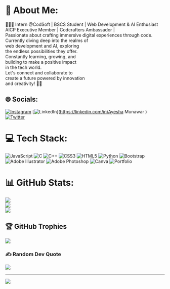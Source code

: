 # 💫 About Me:
👩‍💻🚀 Intern @CodSoft | BSCS Student | Web Development & AI Enthusiast <br> AICP Executive Member | Codcrafters Ambassador | <br>Passionate about crafting immersive digital experiences through code. <br>Currently diving deep into the realms of <br>web development and AI, exploring <br>the endless possibilities they offer.<br> Constantly learning, growing, and <br>building to make a positive impact <br>in the tech world. <br>Let's connect and collaborate to<br> create a future powered by innovation<br> and creativity! 🌟💡 


## 🌐 Socials:
[![Instagram](https://img.shields.io/badge/Instagram-%23E4405F.svg?logo=Instagram&logoColor=white)](https://instagram.com/m_aisha786) [![LinkedIn](https://img.shields.io/badge/LinkedIn-%230077B5.svg?logo=linkedin&logoColor=white)](https://linkedin.com/in/Ayesha Munawar ) [![Twitter](https://img.shields.io/badge/Twitter-%231DA1F2.svg?logo=Twitter&logoColor=white)](https://twitter.com/aisha2334194740) 

# 💻 Tech Stack:
![JavaScript](https://img.shields.io/badge/javascript-%23323330.svg?style=for-the-badge&logo=javascript&logoColor=%23F7DF1E) ![C](https://img.shields.io/badge/c-%2300599C.svg?style=for-the-badge&logo=c&logoColor=white) ![C++](https://img.shields.io/badge/c++-%2300599C.svg?style=for-the-badge&logo=c%2B%2B&logoColor=white) ![CSS3](https://img.shields.io/badge/css3-%231572B6.svg?style=for-the-badge&logo=css3&logoColor=white) ![HTML5](https://img.shields.io/badge/html5-%23E34F26.svg?style=for-the-badge&logo=html5&logoColor=white) ![Python](https://img.shields.io/badge/python-3670A0?style=for-the-badge&logo=python&logoColor=ffdd54) ![Bootstrap](https://img.shields.io/badge/bootstrap-%23563D7C.svg?style=for-the-badge&logo=bootstrap&logoColor=white) ![Adobe Illustrator](https://img.shields.io/badge/adobeillustrator-%23FF9A00.svg?style=for-the-badge&logo=adobeillustrator&logoColor=white) ![Adobe Photoshop](https://img.shields.io/badge/adobephotoshop-%2331A8FF.svg?style=for-the-badge&logo=adobephotoshop&logoColor=white) ![Canva](https://img.shields.io/badge/Canva-%2300C4CC.svg?style=for-the-badge&logo=Canva&logoColor=white) ![Portfolio](https://img.shields.io/badge/Portfolio-%23000000.svg?style=for-the-badge&logo=firefox&logoColor=#FF7139)
# 📊 GitHub Stats:
![](https://github-readme-stats.vercel.app/api?username=ayeshamunawar1&theme=dark&hide_border=false&include_all_commits=false&count_private=false)<br/>
![](https://github-readme-streak-stats.herokuapp.com/?user=ayeshamunawar1&theme=dark&hide_border=false)<br/>
![](https://github-readme-stats.vercel.app/api/top-langs/?username=ayeshamunawar1&theme=dark&hide_border=false&include_all_commits=false&count_private=false&layout=compact)

## 🏆 GitHub Trophies
![](https://github-profile-trophy.vercel.app/?username=ayeshamunawar1&theme=radical&no-frame=true&no-bg=false&margin-w=4)

### ✍️ Random Dev Quote
![](https://quotes-github-readme.vercel.app/api?type=horizontal&theme=radical)

---
[![](https://visitcount.itsvg.in/api?id=ayeshamunawar1&icon=0&color=0)](https://visitcount.itsvg.in)

<!-- Proudly created with GPRM ( https://gprm.itsvg.in ) -->
